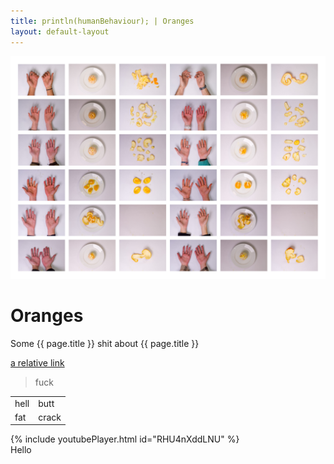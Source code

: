 ```yaml
---
title: println(humanBehaviour); | Oranges
layout: default-layout
---
```


![](/assets/images/oranges/oranges.jpg)

# Oranges

Some {{ page.title }} shit about {{ page.title }}

[a relative link](another-page.md)

<blockquote>fuck</blockquote>

<table>
<tr>
<td>hell</td>
<td>butt</td>
</tr>
<tr>
<td>fat</td>
<td>crack</td>
</tr>
</table>

<div class="embed-youtube">{% include youtubePlayer.html id="RHU4nXddLNU" %}</div>
<div class="oranges">Hello</div>
